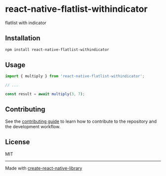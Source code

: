 # react-native-flatlist-withindicator

flatlist with indicator

## Installation

```sh
npm install react-native-flatlist-withindicator
```

## Usage

```js
import { multiply } from 'react-native-flatlist-withindicator';

// ...

const result = await multiply(3, 7);
```

## Contributing

See the [contributing guide](CONTRIBUTING.md) to learn how to contribute to the repository and the development workflow.

## License

MIT

---

Made with [create-react-native-library](https://github.com/callstack/react-native-builder-bob)
